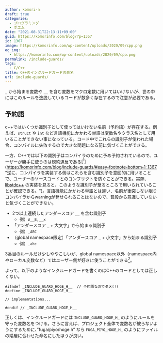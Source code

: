 ```yaml
---
author: komori-n
draft: true
categories:
  - プログラミング
  - ポエム
date: "2021-08-31T22:13:11+09:00"
guid: https://komorinfo.com/blog/?p=1367
id: 1367
image: https://komorinfo.com/wp-content/uploads/2020/09/cpp.png
og_img:
  - https://komorinfo.com/wp-content/uploads/2020/09/cpp.png
permalink: /include-guards/
tags:
  - C/C++
title: C++のインクルードガードの命名
url: include-guards/
---
```


`_` から始まる変数や `__` を含む変数をマクロ定数に用いてはいけないが、世の中にはこのルールを逸脱しているコードが数多く存在するので注意が必要である。

## 予約語

c++ではいくつか識別子として使ってはいけない名前（予約語）が存在する。例えば、`struct` や `int` など言語機能にかかわる単語は変数名やクラス名として用いることができない事になっている。コード中でこれらの識別子が使われた場合、コンパイルに失敗するので大きな問題になる前に気づくことができる。

一方、C++では以下の識別子はコンパイラのために予め予約されているので、ユーザーが勝手に使うのは規約違反である<span class="easy-footnote-margin-adjust" id="easy-footnote-1-1367"></span><span class="easy-footnote">[<sup>1</sup>](https://komorinfo.com/blog/include-guards/#easy-footnote-bottom-1-1367 "逆に、コンパイラを実装する側はこれらを含む識別子を意図的に用いることで、ユーザーのソースコードとのコンフリクトを防ぐことができる。実際、<a href="https://github.com/gcc-mirror/gcc/tree/master/libstdc%2B%2B-v3">libstdc++</a> の実装を見ると、このような識別子が至るところで用いられていることが確認できる。")</span>。言語機能にかかわる単語とは違い、名前が衝突しない限りコンパイラからwarningが発せられることはないので、普段から意識していないと気づくことができない。

- 2つ以上連続したアンダースコア `__` を含む識別子
  - 例）`A__B`, `__x`
- 「アンダースコア `_` + 大文字」から始まる識別子
  - 例）`_ABC`
- （global namespace限定）「アンダースコア `_` + 小文字」から始まる識別子
  - 例）`_abc`

3番目のルールだけ少しややこしいが、global namespace以外（namespace内やローカル変数など）ではユーザー側が好きに使うことができる<span class="easy-footnote-margin-adjust" id="easy-footnote-2-1367"></span><span class="easy-footnote">[<sup>2</sup>](https://komorinfo.com/blog/include-guards/#easy-footnote-bottom-2-1367 "ユーザー定義リテラル（<code>1ms</code> のように書く記法）は1文字目を <code>_</code> にしなければならないので、必ずいずれかのnamespaceに入れて <code>_</code> + 小文字 から始まる変数名にしなければならない")</span>。

よって、以下のようなインクルードガードを書くのはC++のコードとしては正しくない。

```
#ifndef _INCLUDE_GUARD_HOGE_H__  // 予約語なのでダメ(!)
#define _INCLUDE_GUARD_HOGE_H__

// implementations...

#endif // _INCLUDE_GUARD_HOGE_H__
```

正しくは、インクルードガードには `INCLUDE_GUARD_HOGE_H_` のようにルールを守った変数名をつける。さらに言えば、プロジェクト全体で変数名が被らないようにするために、”fuga/piyo/hoge.h” なら `FUGA_PIYO_HOGE_H_` のようにファイルの階層に合わせた命名にしたほうが良い。
